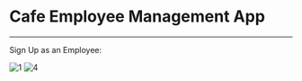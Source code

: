 # Cafe Employee Management App
----------------------------
Sign Up as an Employee:

![1](https://user-images.githubusercontent.com/89030742/204070099-251b6376-7421-40e1-92be-d7264d80970f.png)
![4](https://user-images.githubusercontent.com/89030742/204070105-4f46ad88-673a-4a61-bebb-6180921ac4a5.png)
